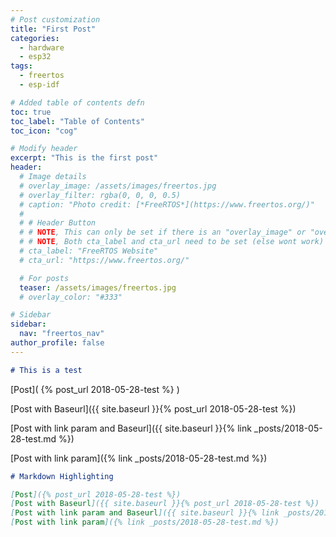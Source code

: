 ```yaml
---
# Post customization
title: "First Post"
categories:
  - hardware
  - esp32
tags:
  - freertos
  - esp-idf

# Added table of contents defn
toc: true
toc_label: "Table of Contents"
toc_icon: "cog"

# Modify header
excerpt: "This is the first post"
header:
  # Image details
  # overlay_image: /assets/images/freertos.jpg
  # overlay_filter: rgba(0, 0, 0, 0.5)
  # caption: "Photo credit: [*FreeRTOS*](https://www.freertos.org/)"
  #
  # # Header Button
  # # NOTE, This can only be set if there is an "overlay_image" or "overlay_color" present
  # # NOTE, Both cta_label and cta_url need to be set (else wont work)
  # cta_label: "FreeRTOS Website"
  # cta_url: "https://www.freertos.org/"

  # For posts
  teaser: /assets/images/freertos.jpg
  # overlay_color: "#333"

# Sidebar
sidebar:
  nav: "freertos_nav"
author_profile: false
---
```


``` markdown
# This is a test
```

[Post]( {% post_url 2018-05-28-test %} )

[Post with Baseurl]({{ site.baseurl }}{% post_url 2018-05-28-test %})

[Post with link param and Baseurl]({{ site.baseurl }}{% link _posts/2018-05-28-test.md %})

[Post with link param]({% link _posts/2018-05-28-test.md %})

``` markdown
# Markdown Highlighting

[Post]({% post_url 2018-05-28-test %})
[Post with Baseurl]({{ site.baseurl }}{% post_url 2018-05-28-test %})
[Post with link param and Baseurl]({{ site.baseurl }}{% link _posts/2018-05-28-test.md %})
[Post with link param]({% link _posts/2018-05-28-test.md %})
```
